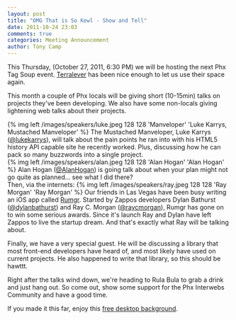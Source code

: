 ```yaml
---
layout: post
title: "OMG That is So Kewl - Show and Tell"
date: 2011-10-24 23:03
comments: true
categories: Meeting Announcement
author: Tony Camp
---
```


This Thursday, (October 27, 2011, 6:30 PM) we will be hosting the next Phx Tag Soup event. <a href="http://maps.google.com/maps?q=425+S.+Mill+Ave+%23201,+Tempe,+AZ&hnear=425+S+Mill+Ave,+Tempe,+Arizona+85281&t=h&z=16&vpsrc=0">Terralever</a> has been nice enough to let us use their space again.

This month a couple of Phx locals will be giving short (10-15min) talks on projects they've been developing. We also have some non-locals giving lightening web talks about their projects.

<div class="clearfix">
{% img left /images/speakers/luke.jpeg 128 128 'Manveloper' 'Luke Karrys, Mustached Manveloper' %}
The Mustached Manveloper, Luke Karrys (<a href="http://twitter.com/#!/lukekarrys">@lukekarrys</a>), will talk about the pain points he ran into with his HTML5 history API capable site he recently worked. Plus, discussing how he can pack so many buzzwords into a single project.</div>

<div class="clearfix">
{% img left /images/speakers/alan.jpeg 128 128 'Alan Hogan' 'Alan Hogan' %}
Alan Hogan (<a href="http://twitter.com/#!/AlanHogan">@AlanHogan</a>) is going talk about when your plan might not go quite as planned... see what I did there?
</div>

<div class="clearfix">
Then, via the internets:
{% img left /images/speakers/ray.jpeg 128 128 'Ray Morgan' 'Ray Morgan' %}
Our friends in Las Vegas have been busy writing an iOS app called <a href="http://www.rumgr.com">Rumgr</a>. Started by Zappos developers Dylan Bathurst (<a href="http://twitter.com/#!/dylanbathurst">@dylanbathurst</a>) and Ray C. Morgan (<a href="http://twitter.com/#!/raycmorgan">@raycmorgan</a>), Rumgr has gone on to win some serious awards. Since it's launch Ray and Dylan have left Zappos to live the startup dream. And that's exactly what Ray will be talking about.
</div>

Finally, we have a very special guest. He will be discussing a library that most front-end developers have heard of, and most likely have used on current projects. He also happened to write that library, so this should be hawttt.

Right after the talks wind down, we're heading to Rula Bula to grab a drink and just hang out. So come out, show some support for the Phx Interwebs Community and have a good time.

If you made it this far, enjoy this <a href="http://www.unicorn-pictures.com/images/unicorn3.jpg">free desktop background</a>.